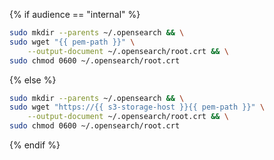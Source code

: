 {% if audience == "internal" %}

```bash
sudo mkdir --parents ~/.opensearch && \
sudo wget "{{ pem-path }}" \
    --output-document ~/.opensearch/root.crt && \
sudo chmod 0600 ~/.opensearch/root.crt
```

{% else %}

```bash
sudo mkdir --parents ~/.opensearch && \
sudo wget "https://{{ s3-storage-host }}{{ pem-path }}" \
    --output-document ~/.opensearch/root.crt && \
sudo chmod 0600 ~/.opensearch/root.crt
```

{% endif %}
